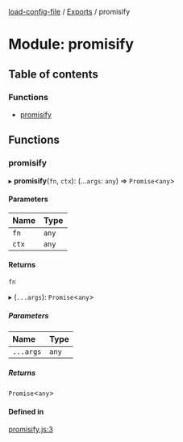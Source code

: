 [load-config-file](../README.md) / [Exports](../modules.md) / promisify

# Module: promisify

## Table of contents

### Functions

- [promisify](promisify-1.md#promisify)

## Functions

### promisify

▸ **promisify**(`fn`, `ctx`): (...`args`: `any`) => `Promise`\<`any`\>

#### Parameters

| Name | Type |
| :------ | :------ |
| `fn` | `any` |
| `ctx` | `any` |

#### Returns

`fn`

▸ (`...args`): `Promise`\<`any`\>

##### Parameters

| Name | Type |
| :------ | :------ |
| `...args` | `any` |

##### Returns

`Promise`\<`any`\>

#### Defined in

[promisify.js:3](https://github.com/snowyu/load-config-file.js/blob/aa42dd2d608206dc3f9827f500d335f02d320e5e/src/promisify.js#L3)
